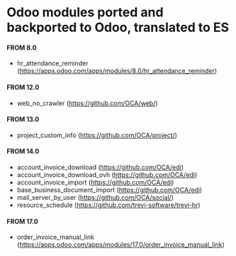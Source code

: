 # Odoo modules ported and backported to Odoo, translated to ES

#### FROM 8.0
- hr_attendance_reminder (https://apps.odoo.com/apps/modules/8.0/hr_attendance_reminder)

#### FROM 12.0
- web_no_crawler (https://github.com/OCA/web/)

#### FROM 13.0
- project_custom_info (https://github.com/OCA/project/)

#### FROM 14.0
- account_invoice_download (https://github.com/OCA/edi)
- account_invoice_download_ovh (https://github.com/OCA/edi)
- account_invoice_import (https://github.com/OCA/edi)
- base_business_document_import (https://github.com/OCA/edi)
- mail_server_by_user (https://github.com/OCA/social/)
- resource_schedule (https://github.com/trevi-software/trevi-hr)

#### FROM 17.0
- order_invoice_manual_link (https://apps.odoo.com/apps/modules/17.0/order_invoice_manual_link)
